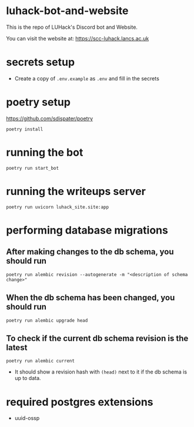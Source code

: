 # luhack-bot-and-website

This is the repo of LUHack's Discord bot and Website.

You can visit the website at: <https://scc-luhack.lancs.ac.uk>

# secrets setup

- Create a copy of `.env.example` as `.env` and fill in the secrets

# poetry setup

https://github.com/sdispater/poetry

`poetry install`

# running the bot

`poetry run start_bot`

# running the writeups server

`poetry run uvicorn luhack_site.site:app`

# performing database migrations

## After making changes to the db schema, you should run

``` shell
poetry run alembic revision --autogenerate -m "<description of schema change>"
```

## When the db schema has been changed, you should run

``` shell
poetry run alembic upgrade head
```

## To check if the current db schema revision is the latest

``` shell
poetry run alembic current
```

- It should show a revision hash with `(head)` next to it if the db schema is up
  to data.

# required postgres extensions

- uuid-ossp
